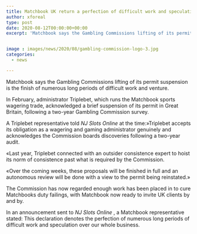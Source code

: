 ```yaml
---
title: Matchbook UK return a perfection of difficult work and speculation as GC lifts suspension
author: xforeal 
type: post
date: 2020-08-12T00:00:00+00:00
excerpt: 'Matchbook says the Gambling Commissions lifting of its permit suspension is the summit of numerous long periods of difficult work and investment '


image : images/news/2020/08/gambling-commission-logo-3.jpg
categories:
  - news

---
```

Matchbook says the Gambling Commissions lifting of its permit suspension is the finish of numerous long periods of difficult work and venture. 

In February, administrator Triplebet, which runs the Matchbook sports wagering trade, acknowledged a brief suspension of its permit in Great Britain, following a two-year Gambling Commission survey. 

A Triplebet representative told _NJ Slots Online_ at the time:&#187;Triplebet accepts its obligation as a wagering and gaming administrator genuinely and acknowledges the Commission boards discoveries following a two-year audit. 

&#171;Last year, Triplebet connected with an outsider consistence expert to hoist its norm of consistence past what is required by the Commission. 

&#171;Over the coming weeks, these proposals will be finished in full and an autonomous review will be done with a view to the permit being reinstated.&#187; 

The Commission has now regarded enough work has been placed in to cure Matchbooks duty failings, with Matchbook now ready to invite UK clients by and by. 

In an announcement sent to _NJ Slots Online_ , a Matchbook representative stated: This declaration denotes the perfection of numerous long periods of difficult work and speculation over our whole business.